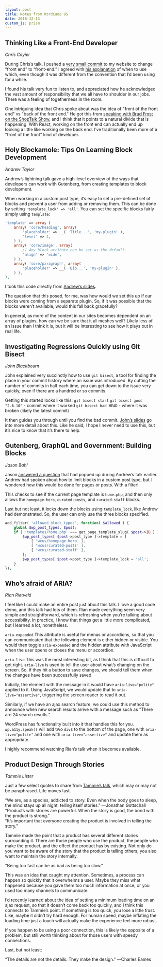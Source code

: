 ```yaml
---
layout: post
title: Notes from WordCamp US
date: 2018-12-13
custom_js: prism
---
```

## Thinking Like a Front-End Developer

*Chris Coyier*

During Chris’s talk, I pushed a [very small commit](https://github.com/samhermes/samhermes.github.io/commit/d6a66519092adee0376a1f748f27964551846e0a) to my website to change “front end” to “front-end.” I agreed with [his explanation](https://twitter.com/WordCampUS/status/1071065672313118720) of when to use which, even though it was different from the convention that I’d been using for a while.

I found his talk very fun to listen to, and appreciated how he acknowledged the vast amount of responsibility that we all have to shoulder in our jobs. There was a feeling of togetherness in the room.

One intriguing idea that Chris spoke about was the idea of "front of the front end" vs "back of the front end." He got this from [speaking with Brad Frost on the ShopTalk Show](https://shoptalkshow.com/episodes/334/), and I think that it points to a natural divide that is happening. With React, working on the front end can actually end up looking a little like working on the back end. I’ve traditionally been more of a “front of the front” kind of developer.

## Holy Blockamole: Tips On Learning Block Development

*Andrew Taylor*

Andrew’s lightning talk gave a high-level overview of the ways that developers can work with Gutenberg, from creating templates to block development.

When working in a custom post type, it’s easy to set a pre-defined set of blocks and prevent a user from adding or removing them. This can be done by setting `'template_lock' => 'all'`. You can set the specific blocks fairly simply using `template`:

```php
'template' => array (
    array( 'core/heading', array(
        'placeholder' => __( 'Title...', 'my-plugin' ),
        'level' => 4,
    ) ),
    array( 'core/image', array(
        // Any block atribute can be set as the default.
        'align' => 'wide',
    ) ),
    array( 'core/paragraph', array(
        'placeholder' => __( 'Bio...', 'my-plugin' ),
    ) ),
),
```

I took this code directly from [Andrew’s slides](https://drive.google.com/file/d/1nX3xwOeH9Q5v9y-KDKEgffHRdzJRvoLG/view).

The question that this posed, for me, was how would we set this up if our blocks were coming from a separate plugin. So, if it was possible that the blocks weren’t available, would this fall back gracefully?

In general, as more of the content in our sites becomes dependent on an array of plugins, how can we be sure that it all meshes well? Likely less of an issue than I think it is, but it will be interesting to see how it plays out in real life.

## Investigating Regressions Quickly using Git Bisect

*John Blackbourn*

John explained very succinctly how to use `git bisect`, a tool for finding the place in your commit history where an issue was introduced. By cutting the number of commits in half each time, you can get down to the issue very quickly, even if there are a hundred or so commits.

Getting this started looks like this:
`git bisect start`
`git bisect good "2.6.10"` - commit where it worked
`git bisect bad HEAD` - where it was broken (likely the latest commit)

It then guides you through until you find the bad commit. [John’s slides](https://speakerdeck.com/johnbillion/investigating-regressions-quickly-using-git-bisect) go into more detail about this. Like he said, I hope I never need to use this, but it’s nice to know that it’s there to help.

## Gutenberg, GraphQL and Government: Building Blocks

*Jason Bahl*

Jason [answered a question](https://docs.google.com/presentation/d/1PwXjxpqbZcWBKD2xTPmuJlScJiiuOHZurVyB9vR-BH4/edit#slide=id.g4846d628b1_0_566) that had popped up during Andrew’s talk earlier. Andrew had spoken about how to limit blocks in a custom post type, but I wondered how this would be done for pages or posts. With a filter!

This checks to see if the current page template is `home.php`, and then only allows the `homepage-hero`, `curated-posts`, and `curated-staff` blocks.

Last but not least, it locks down the blocks using `template_lock`, like Andrew had demonstrated. So, the user can only use the three blocks specified.

```php
add_filter( 'allowed_block_types', function( $allowed ) {
    global $wp_post_types, $post;
    if ( 'templates/home.php' === get_page_template_slug( $post->ID ) ) {
        $wp_post_types[ $post->post_type ]->template = [
            [ 'wcus/homepage-hero' ],
            [ 'wcus/curated-posts' ],
            [ 'wcus/curated-staff' ],
        ];
        $wp_post_types[ $post->post_type ]->template_lock = 'all';
    }
});
```

## Who’s afraid of ARIA?

*Rian Rietveld*

I feel like I could make an entire post just about this talk. I love a good code demo, and this talk had lots of them. Rian made everything seem very simple and straightforward, which is refreshing when you’re talking about accessibility. In practice, I know that things get a little more complicated, but I learned a lot, nonetheless.

`aria-expanded`
This attribute is useful for menus or accordions, so that you can communicated that the following element is either hidden or visible. You would then toggle `aria-expanded` and the hidden attribute with JavaScript when the user opens or closes the menu or accordion.

`aria-live`
This was the most interesting bit, as I think that this is difficult to get right. `aria-live` is used to tell the user about what’s changing on the screen. So, if they hit a button to save changes, we should tell them when the changes have been successfully saved.

Initially, the element with the message in it would have `aria-live="polite"` applied to it. Using JavaScript, we would update that to `aria-live="assertive"`, triggering the screen reader to read it out.

Similarly, if we have an ajax search feature, we could use this method to announce when new search results arrive with a message such as "There are 24 search results.”

WordPress has functionality built into it that handles this for you. `wp.a11y.speak()` will add two `div`s to the bottom of the page, one with `aria-live="polite"` and one with `aria-live="assertive"` and update them as appropriate.

I highly recommend watching Rian’s talk when it becomes available.

## Product Design Through Stories

*Tammie Lister*

Just a few select quotes to share from [Tammie’s talk](https://speakerdeck.com/tammielis/product-design-through-stories), which may or may not be paraphrased. Life moves fast.

“We are, as a species, addicted to story. Even when the body goes to sleep, the mind stays up all night, telling itself stories.” —Jonathan Gottschall<br>
“Products with stories are powerful. When the story is good, the bond with the product is strong.”<br>
“It’s important that everyone creating the product is involved in telling the story.”

Tammie made the point that a product has several different stories surrounding it. There are those people who use the product, the people who make the product, and the effect the product has by existing. Not only do you want to be aware of the story that the product is telling others, you also want to maintain the story internally.

"Being too fast can be as bad as being too slow.”

This was an idea that caught my attention. Sometimes, a process can happen so quickly that it overwhelms a user. Maybe they miss what happened because you gave them too much information at once, or you used too many channels to communicate.

I’d recently learned about the idea of setting a minimum loading time on an ajax request, so that it doesn’t come back too quickly, and I think this connects to Tammie’s point. If something is too quick, you lose a little trust. Like, maybe it didn’t try hard enough. For human speed, maybe inflating the loading time just a touch will actually make the experience feel more robust.

If you happen to be using a poor connection, this is likely the opposite of a problem, but still worth thinking about for those users with speedy connections.

Last, but not least:

“The details are not the details. They make the design.” —Charles Eames